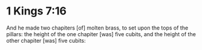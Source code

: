 # 1 Kings 7:16

And he made two chapiters [of] molten brass, to set upon the tops of the pillars: the height of the one chapiter [was] five cubits, and the height of the other chapiter [was] five cubits: